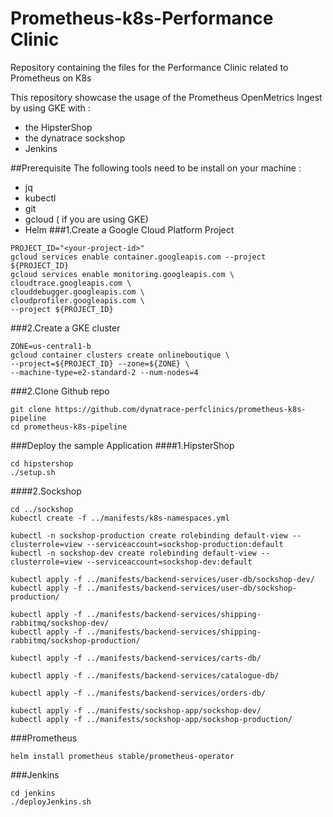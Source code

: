 # Prometheus-k8s-Performance Clinic
Repository containing the files for the Performance Clinic related to Prometheus on K8s 


This repository showcase the usage of the Prometheus OpenMetrics Ingest by using GKE with :
- the HipsterShop
- the dynatrace sockshop
- Jenkins

##Prerequisite 
The following tools need to be install on your machine :
- jq
- kubectl
- git
- gcloud ( if you are using GKE)
- Helm
###1.Create a Google Cloud Platform Project
```
PROJECT_ID="<your-project-id>"
gcloud services enable container.googleapis.com --project ${PROJECT_ID}
gcloud services enable monitoring.googleapis.com \
cloudtrace.googleapis.com \
clouddebugger.googleapis.com \
cloudprofiler.googleapis.com \
--project ${PROJECT_ID}
```
###2.Create a GKE cluster
```
ZONE=us-central1-b
gcloud container clusters create onlineboutique \
--project=${PROJECT_ID} --zone=${ZONE} \
--machine-type=e2-standard-2 --num-nodes=4
```
###2.Clone Github repo
```
git clone https://github.com/dynatrace-perfclinics/prometheus-k8s-pipeline
cd prometheus-k8s-pipeline
```
###Deploy the sample Application
####1.HipsterShop
```
cd hipstershop
./setup.sh
```
####2.Sockshop
```
cd ../sockshop
kubectl create -f ../manifests/k8s-namespaces.yml

kubectl -n sockshop-production create rolebinding default-view --clusterrole=view --serviceaccount=sockshop-production:default
kubectl -n sockshop-dev create rolebinding default-view --clusterrole=view --serviceaccount=sockshop-dev:default

kubectl apply -f ../manifests/backend-services/user-db/sockshop-dev/
kubectl apply -f ../manifests/backend-services/user-db/sockshop-production/

kubectl apply -f ../manifests/backend-services/shipping-rabbitmq/sockshop-dev/
kubectl apply -f ../manifests/backend-services/shipping-rabbitmq/sockshop-production/

kubectl apply -f ../manifests/backend-services/carts-db/

kubectl apply -f ../manifests/backend-services/catalogue-db/

kubectl apply -f ../manifests/backend-services/orders-db/

kubectl apply -f ../manifests/sockshop-app/sockshop-dev/
kubectl apply -f ../manifests/sockshop-app/sockshop-production/
```
###Prometheus
```
helm install prometheus stable/prometheus-operator
```
###Jenkins
```
cd jenkins
./deployJenkins.sh